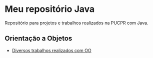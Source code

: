 # Meu repositório Java

Repositório para projetos e trabalhos realizados na PUCPR com Java.

## Orientação a Objetos

- [Diversos trabalhos realizados com OO](https://github.com/rafaelfborges/my-java-repository/tree/master/Orienta%C3%A7%C3%A3o%20a%20Objetos/)
